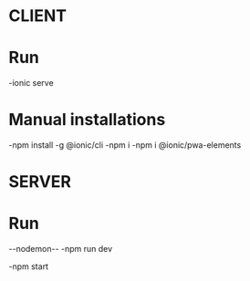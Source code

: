 # CLIENT
# Run
-ionic serve

# Manual installations
-npm install -g @ionic/cli
-npm i 
-npm i @ionic/pwa-elements

# SERVER
# Run

--nodemon--
-npm run dev

-npm start
